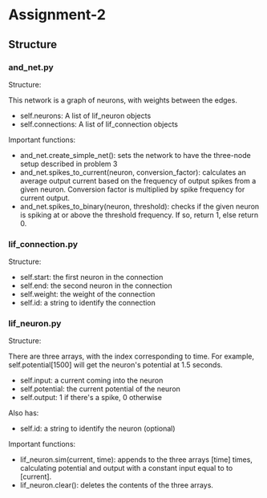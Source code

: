 # Assignment-2

## Structure

### and_net.py

Structure:

This network is a graph of neurons, with weights between the edges.

- self.neurons: A list of lif_neuron objects
- self.connections: A list of lif_connection objects

Important functions:

- and_net.create_simple_net(): sets the network to have the three-node setup described in problem 3
- and_net.spikes_to_current(neuron, conversion_factor): calculates an average output current based on the frequency of output spikes from a given neuron. Conversion factor is multiplied by spike frequency for current output.
- and_net.spikes_to_binary(neuron, threshold): checks if the given neuron is spiking at or above the threshold frequency. If so, return 1, else return 0.

### lif_connection.py

Structure:

- self.start: the first neuron in the connection
- self.end: the second neuron in the connection
- self.weight: the weight of the connection
- self.id: a string to identify the connection

### lif_neuron.py

Structure:

There are three arrays, with the index corresponding to time. For example, self.potential[1500] will get the neuron's potential at 1.5 seconds.

- self.input: a current coming into the neuron
- self.potential: the current potential of the neuron
- self.output: 1 if there's a spike, 0 otherwise

Also has:

- self.id: a string to identify the neuron (optional)

Important functions:

- lif_neuron.sim(current, time): appends to the three arrays [time] times, calculating potential and output with a constant input equal to to [current].
- lif_neuron.clear(): deletes the contents of the three arrays.